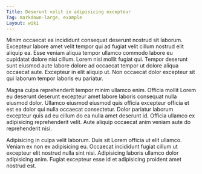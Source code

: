```yaml
---
Title: Deserunt velit in adipisicing excepteur
Tag: markdown-large, example
Layout: wiki
---
```

Minim occaecat ea incididunt consequat deserunt nostrud sit laborum. Excepteur labore amet velit tempor qui ad fugiat velit cillum nostrud elit aliquip ea. Esse veniam aliqua tempor ullamco commodo labore eu cupidatat dolore nisi cillum. Lorem nisi mollit fugiat qui. Tempor deserunt sunt eiusmod aute labore dolore ad occaecat tempor ut dolore aliqua occaecat aute. Excepteur in elit aliquip ut. Non occaecat dolor excepteur sit qui laborum tempor laboris eu pariatur.

Magna culpa reprehenderit tempor minim ullamco enim. Officia mollit Lorem eu deserunt deserunt excepteur amet labore laboris consequat nulla eiusmod dolor. Ullamco eiusmod eiusmod quis officia excepteur officia et est ea dolor qui nulla occaecat consectetur. Dolor pariatur laborum excepteur quis ad eu cillum do ea nulla amet deserunt id. Officia ullamco ex adipisicing reprehenderit velit. Aute aliquip occaecat anim veniam aute do reprehenderit nisi.

Adipisicing in culpa velit laborum. Duis sit Lorem officia ut elit ullamco. Veniam ex non ex adipisicing eu. Occaecat incididunt fugiat cillum ut excepteur elit nostrud nulla sint nisi. Adipisicing laboris ullamco dolor adipisicing anim. Fugiat excepteur esse id et adipisicing proident amet nostrud est.
